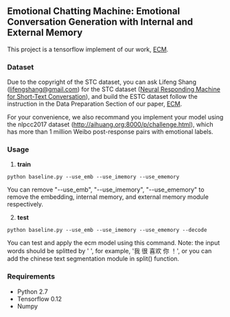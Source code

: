 ## Emotional Chatting Machine: Emotional Conversation Generation with Internal and External Memory

This project is a tensorflow implement of our work, [ECM](https://arxiv.org/abs/1704.01074v3).

### Dataset

Due to the copyright of the STC dataset, you can ask Lifeng Shang (lifengshang@gmail.com) for the STC dataset ([Neural Responding Machine for Short-Text Conversation](https://arxiv.org/abs/1503.02364v2)), and build the ESTC dataset follow the instruction in the Data Preparation Section of our paper, [ECM](https://arxiv.org/abs/1704.01074v3).

For your convenience, we also recommand you implement your model using the nlpcc2017 dataset (http://aihuang.org:8000/p/challenge.html), which has more than 1 million Weibo post-response pairs with emotional labels.

### Usage
1. **train**
```Shell
python baseline.py --use_emb --use_imemory --use_ememory
```
You can remove "--use_emb", "--use_imemory", "--use_ememory" to remove the embedding, internal memory, and external memory module respectively.

2. **test**
```Shell
python baseline.py --use_emb --use_imemory --use_ememory --decode
```
You can test and apply the ecm model using this command. Note: the input words should be splitted by ' ', for example, '我 很 喜欢 你 ！', or you can add the chinese text segmentation module in split() function.

### Requirements
 - Python 2.7
 - Tensorflow 0.12
 - Numpy
 
